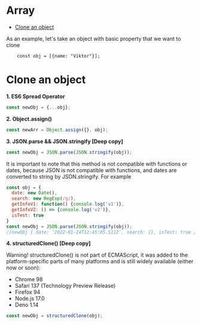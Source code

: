 # Array

- [Clone an object](#clone-an-object)

As an example, let's take an object with basic property that we want to clone
```
    const obj = [{name: "Viktor"}];
```

# Clone an object
**1. ES6 Spread Operator**
```js
const newObj = {...obj};
```
**2. Object.assign()** 
```js
const newArr = Object.assign({}, obj);
```
**3. JSON.parse && JSON.stringify [Deep copy]**

```js
const newObj = JSON.parse(JSON.stringify(obj));
```
It is important to note that this method is not compatible with functions or dates, because JSON is not compatible with functions, and dates are converted to string by JSON.stringify.
For example
```js
const obj = {
  date: new Date(),
  search: new RegExp(/g/),
  getInfoV1: function() {console.log('v1')},
  getInfoV2: () => {console.log('v2')},
  isTest: true
}
const newObj = JSON.parse(JSON.stringify(obj));
//newObj { date: '2022-01-24T12:45:05.511Z', search: {}, isTest: true }
```
**4. structuredClone() [Deep copy]**

Warning! structuredClone() is not part of ECMAScript, it was added to the platform-specific parts of many platforms and is still widely available (either now or soon):
* Chrome 98
* Safari 137 (Technology Preview Release)
* Firefox 94
* Node.js 17.0
* Deno 1.14
```js
const newObj = structuredClone(obj);

```
